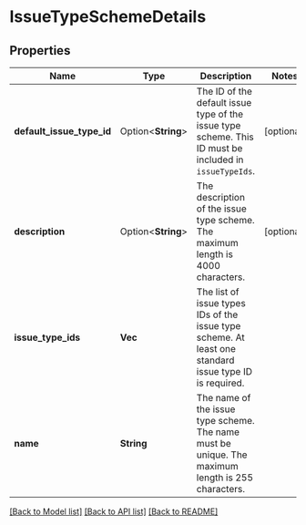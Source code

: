 # IssueTypeSchemeDetails

## Properties

Name | Type | Description | Notes
------------ | ------------- | ------------- | -------------
**default_issue_type_id** | Option<**String**> | The ID of the default issue type of the issue type scheme. This ID must be included in `issueTypeIds`. | [optional]
**description** | Option<**String**> | The description of the issue type scheme. The maximum length is 4000 characters. | [optional]
**issue_type_ids** | **Vec<String>** | The list of issue types IDs of the issue type scheme. At least one standard issue type ID is required. | 
**name** | **String** | The name of the issue type scheme. The name must be unique. The maximum length is 255 characters. | 

[[Back to Model list]](../README.md#documentation-for-models) [[Back to API list]](../README.md#documentation-for-api-endpoints) [[Back to README]](../README.md)


